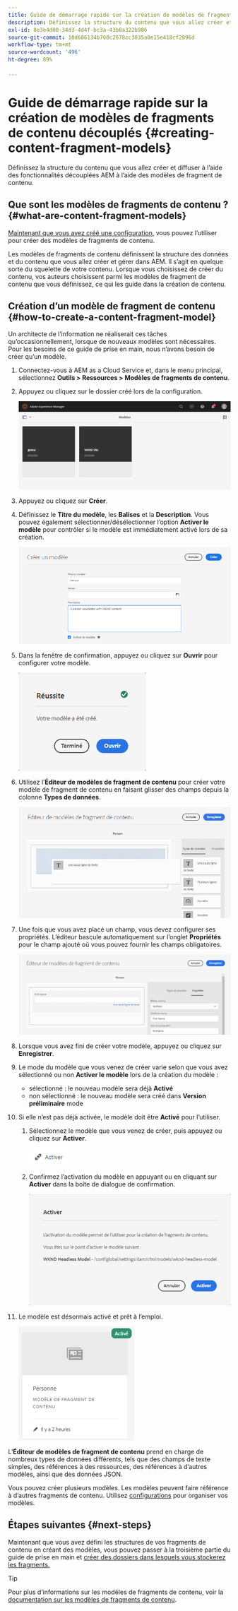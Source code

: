 ```yaml
---
title: Guide de démarrage rapide sur la création de modèles de fragments de contenu découplés
description: Définissez la structure du contenu que vous allez créer et diffuser à l’aide des fonctionnalités découplées AEM à l’aide des modèles de fragment de contenu.
exl-id: 8e3e4d00-34d3-4d4f-bc3a-43b8a322b986
source-git-commit: 10d686134b760c2678cc3035a0e15e418cf2896d
workflow-type: tm+mt
source-wordcount: '496'
ht-degree: 89%

---
```


# Guide de démarrage rapide sur la création de modèles de fragments de contenu découplés {#creating-content-fragment-models}

Définissez la structure du contenu que vous allez créer et diffuser à l’aide des fonctionnalités découplées AEM à l’aide des modèles de fragment de contenu.

## Que sont les modèles de fragments de contenu ?  {#what-are-content-fragment-models}

[Maintenant que vous avez créé une configuration,](create-configuration.md) vous pouvez l’utiliser pour créer des modèles de fragments de contenu.

Les modèles de fragments de contenu définissent la structure des données et du contenu que vous allez créer et gérer dans AEM. Il s’agit en quelque sorte du squelette de votre contenu. Lorsque vous choisissez de créer du contenu, vos auteurs choisissent parmi les modèles de fragment de contenu que vous définissez, ce qui les guide dans la création de contenu.

## Création d’un modèle de fragment de contenu {#how-to-create-a-content-fragment-model}

Un architecte de l’information ne réaliserait ces tâches qu’occasionnellement, lorsque de nouveaux modèles sont nécessaires. Pour les besoins de ce guide de prise en main, nous n’avons besoin de créer qu’un modèle.

1. Connectez-vous à AEM as a Cloud Service et, dans le menu principal, sélectionnez **Outils > Ressources > Modèles de fragments de contenu**.
1. Appuyez ou cliquez sur le dossier créé lors de la configuration.

   ![Le dossier de modèles](../assets/models-folder.png)
1. Appuyez ou cliquez sur **Créer**.
1. Définissez le **Titre du modèle**, les **Balises** et la **Description**. Vous pouvez également sélectionner/désélectionner l’option **Activer le modèle** pour contrôler si le modèle est immédiatement activé lors de sa création.

   ![Création d’un modèle](../assets/models-create.png)
1. Dans la fenêtre de confirmation, appuyez ou cliquez sur **Ouvrir** pour configurer votre modèle.

   ![Fenêtre de confirmation](../assets/models-confirmation.png)
1. Utilisez l’**Éditeur de modèles de fragment de contenu** pour créer votre modèle de fragment de contenu en faisant glisser des champs depuis la colonne **Types de données**.

   ![Glisser-déposer des champs](../assets/models-drag-and-drop.png)

1. Une fois que vous avez placé un champ, vous devez configurer ses propriétés. L’éditeur bascule automatiquement sur l’onglet **Propriétés** pour le champ ajouté où vous pouvez fournir les champs obligatoires.

   ![Configuration des propriétés](../assets/models-configure-properties.png)

1. Lorsque vous avez fini de créer votre modèle, appuyez ou cliquez sur **Enregistrer**.

1. Le mode du modèle que vous venez de créer varie selon que vous avez sélectionné ou non **Activer le modèle** lors de la création du modèle :
   * sélectionné : le nouveau modèle sera déjà **Activé**
   * non sélectionné : le nouveau modèle sera créé dans **Version préliminaire** mode

1. Si elle n’est pas déjà activée, le modèle doit être **Activé** pour l’utiliser.
   1. Sélectionnez le modèle que vous venez de créer, puis appuyez ou cliquez sur **Activer**.

      ![Activation du modèle](../assets/models-enable.png)
   1. Confirmez l’activation du modèle en appuyant ou en cliquant sur **Activer** dans la boîte de dialogue de confirmation.

      ![Activation de la boîte de dialogue de confirmation](../assets/models-enabling.png)
1. Le modèle est désormais activé et prêt à l’emploi.

   ![Modèle activé](../assets/models-enabled.png)

L’**Éditeur de modèles de fragment de contenu** prend en charge de nombreux types de données différents, tels que des champs de texte simples, des références à des ressources, des références à d’autres modèles, ainsi que des données JSON.

Vous pouvez créer plusieurs modèles. Les modèles peuvent faire référence à d’autres fragments de contenu. Utilisez [configurations](create-configuration.md) pour organiser vos modèles.

## Étapes suivantes {#next-steps}

Maintenant que vous avez défini les structures de vos fragments de contenu en créant des modèles, vous pouvez passer à la troisième partie du guide de prise en main et [créer des dossiers dans lesquels vous stockerez les fragments.](create-assets-folder.md)

>[!TIP]
>
>Pour plus d’informations sur les modèles de fragments de contenu, voir la [documentation sur les modèles de fragments de contenu](/help/assets/content-fragments/content-fragments-models.md).
